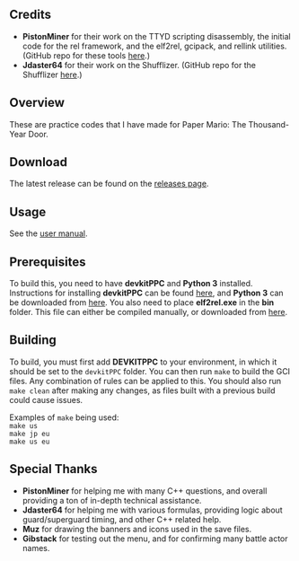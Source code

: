 ## Credits
* **PistonMiner** for their work on the TTYD scripting disassembly, the initial code for the rel framework, and the elf2rel, gcipack, and rellink utilities. (GitHub repo for these tools [here](https://github.com/PistonMiner/ttyd-tools).)
* **Jdaster64** for their work on the Shufflizer. (GitHub repo for the Shufflizer [here](https://github.com/jdaster64/shufflizer).)

## Overview
These are practice codes that I have made for Paper Mario: The Thousand-Year Door. 

## Download
The latest release can be found on the [releases page](https://github.com/Zephiles/TTYD-Practice-Codes/releases).

## Usage
See the [user manual](https://github.com/Zephiles/TTYD-Practice-Codes/blob/master/USER_MANUAL.md).

## Prerequisites
To build this, you need to have **devkitPPC** and **Python 3** installed. Instructions for installing **devkitPPC** can be found [here](https://devkitpro.org/wiki/Getting_Started), and **Python 3** can be downloaded from [here](https://www.python.org/downloads/). You also need to place **elf2rel.exe** in the **bin** folder. This file can either be compiled manually, or downloaded from [here](https://github.com/PistonMiner/ttyd-tools/releases/download/v2.7/elf2rel.exe).

## Building
To build, you must first add **DEVKITPPC** to your environment, in which it should be set to the `devkitPPC` folder. You can then run `make` to build the GCI files. Any combination of rules can be applied to this. You should also run `make clean` after making any changes, as files built with a previous build could cause issues.  

Examples of `make` being used:  
`make us`  
`make jp eu`  
`make us eu`  

## Special Thanks
* **PistonMiner** for helping me with many C++ questions, and overall providing a ton of in-depth technical assistance.
* **Jdaster64** for helping me with various formulas, providing logic about guard/superguard timing, and other C++ related help.
* **Muz** for drawing the banners and icons used in the save files.
* **Gibstack** for testing out the menu, and for confirming many battle actor names.